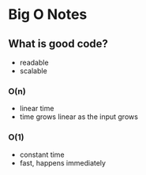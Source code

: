 # Big O Notes

## What is good code?

- readable
- scalable

### O(n)

- linear time
- time grows linear as the input grows

### O(1)

- constant time
- fast, happens immediately
